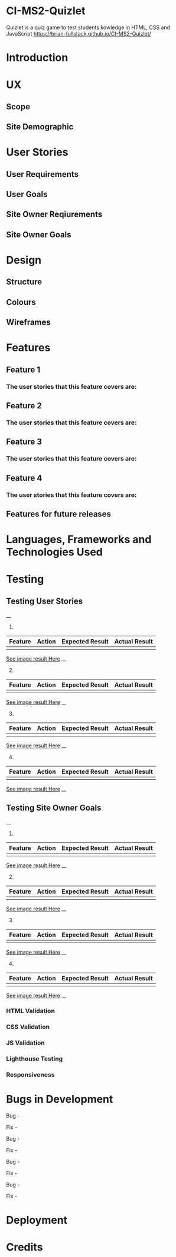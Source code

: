 # CI-MS2-Quizlet
Quizlet is a quiz game to test students kowledge in HTML, CSS and JavaScript
https://brian-fullstack.github.io/CI-MS2-Quizlet/

# Introduction

# UX

## Scope

## Site Demographic

# User Stories
## User Requirements
## User Goals

## Site Owner Reqiurements
## Site Owner Goals

# Design

## Structure

## Colours

## Wireframes

# Features

## Feature 1
### The user stories that this feature covers are:

## Feature 2
### The user stories that this feature covers are:

## Feature 3
### The user stories that this feature covers are:

## Feature 4
### The user stories that this feature covers are:

## Features for future releases

# Languages, Frameworks and Technologies Used

# Testing

## Testing User Stories
__

1.
| Feature | Action | Expected Result |  Actual Result |
|---------|--------|-----------------|----------------|
|         |        |                 |                |

[See image result Here](url)
__

2.
| Feature | Action | Expected Result |  Actual Result |
|---------|--------|-----------------|----------------|
|         |        |                 |                |

[See image result Here](url)
__

3.
| Feature | Action | Expected Result |  Actual Result |
|---------|--------|-----------------|----------------|
|         |        |                 |                |

[See image result Here](url)
__

4.
| Feature | Action | Expected Result |  Actual Result |
|---------|--------|-----------------|----------------|
|         |        |                 |                |

[See image result Here](url)
__

## Testing Site Owner Goals
__

1.
| Feature | Action | Expected Result |  Actual Result |
|---------|--------|-----------------|----------------|
|         |        |                 |                |

[See image result Here](url)
__

2.
| Feature | Action | Expected Result |  Actual Result |
|---------|--------|-----------------|----------------|
|         |        |                 |                |

[See image result Here](url)
__

3.
| Feature | Action | Expected Result |  Actual Result |
|---------|--------|-----------------|----------------|
|         |        |                 |                |

[See image result Here](url)
__

4.
| Feature | Action | Expected Result |  Actual Result |
|---------|--------|-----------------|----------------|
|         |        |                 |                |

[See image result Here](url)
__

### HTML Validation

### CSS Validation

### JS Validation

### Lighthouse Testing

### Responsiveness

# Bugs in Development
Bug -

Fix -

Bug -

Fix -

Bug -

Fix -

Bug -

Fix -

# Deployment

# Credits